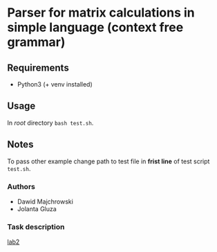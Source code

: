 # Parser for matrix calculations in simple language (context free grammar)

## Requirements
- Python3 (+ venv installed)

## Usage
In *root* directory `bash test.sh`.

## Notes
To pass other example change path to test file in **frist line** of test script `test.sh`.

### Authors
- Dawid Majchrowski
- Jolanta Gluza

### Task description

[lab2](http://home.agh.edu.pl/~mkuta/tklab/lab2/lab2.html)
